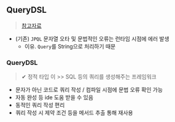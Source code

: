 ## QueryDSL
> [참고자료](https://tecoble.techcourse.co.kr/post/2021-08-08-basic-querydsl/)
- (기존) `JPQL` 문자열 오타 및 문법적인 오류는 런타임 시점에 에러 발생
  - 이유. `Query`를 String으로 처리하기 때문 

### QueryDSL
> ✔ 정적 타입 이 >> SQL 등의 쿼리를 생성해주는 프레임워크
- 문자가 아닌 코드로 쿼리 작성 / 컴파일 시점에 문법 오류 확인 가능
- 자동 완성 등 ide 도움 받을 수 있음
- 동적인 쿼리 작성 편리
- 쿼리 작성 시 제약 조건 등을 메서드 추출 통해 재사용


